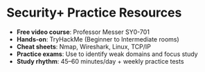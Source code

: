 # Security+ Practice Resources

- **Free video course**: Professor Messer SY0-701
- **Hands-on**: TryHackMe (Beginner to Intermediate rooms)
- **Cheat sheets**: Nmap, Wireshark, Linux, TCP/IP
- **Practice exams**: Use to identify weak domains and focus study
- **Study rhythm**: 45–60 minutes/day + weekly practice tests
